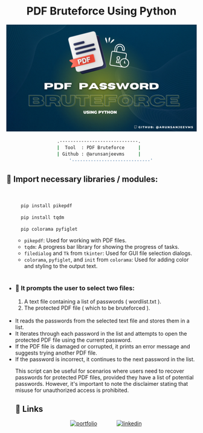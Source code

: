 <center><h1>PDF Bruteforce Using Python</h2></center>
<center>

<img src="./Banner.jpg">

<br>

```bash
         .-----------------------------.           
         |  Tool  : PDF Bruteforce     |           
         | Github : ️@arunsanjeevms     |           
         '-----------------------------'  
 ```
 </center>


  ## 💉 Import necessary libraries / modules:
  
  <br>
  <ul>
  
```bash
  pip install pikepdf 
```

```bash
  pip install tqdm
```

```bash
  pip colorama pyfiglet

```

  <ul>
    <li><code>pikepdf</code>: Used for working with PDF files.</li>
    <li><code>tqdm</code>: A progress bar library for showing the progress of tasks.</li>
    <li><code>filedialog</code> and <code>Tk</code> from <code>tkinter</code>: Used for GUI file selection dialogs.</li>
    <li><code>colorama</code>, <code>pyfiglet</code>, and <code>init</code> from <code>colorama</code>: Used for adding color and styling to the output text.</li>
  </ul>
  
  <br>

  <li><h3>📁 It prompts the user to select two files:</li>
  <ol>
    <li> A text file containing a list of passwords ( wordlist.txt ).</li>
    <li> The protected PDF file ( which to be bruteforced ).</li>
    <br>
  </ol>
  
  <li>It reads the passwords from the selected text file and stores them in a list.</li>
  <li>It iterates through each password in the list and attempts to open the protected PDF file using the current password.</li>

<li>If the PDF file is damaged or corrupted, it prints an error message and suggests trying another PDF file. <li>If the password is incorrect, it continues to the next password in the list.

<p>This script can be useful for scenarios where users need to recover passwords for protected PDF files, provided they have a list of potential passwords. However, it's important to note the disclaimer stating that misuse for unauthorized access is prohibited.</p>



## 🔗 Links
<div align=center>

[![portfolio](https://img.shields.io/badge/my_portfolio-000?style=for-the-badge&logo=ko-fi&logoColor=white)](https://tinyurl.com/visitmethere) &nbsp; &nbsp;&nbsp;&nbsp;&nbsp;&nbsp;&nbsp;&nbsp;&nbsp;&nbsp;
[![linkedin](https://img.shields.io/badge/linkedin-0A66C2?style=for-the-badge&logo=linkedin&logoColor=white)](https://www.linkedin.com/in/arunsanjeev/)




